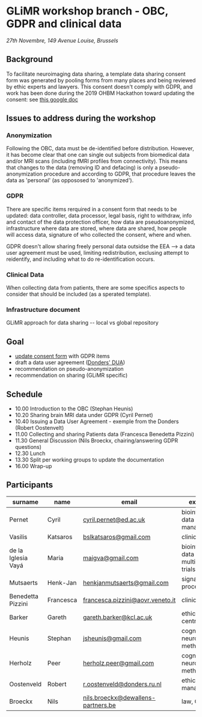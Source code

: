 # GLiMR workshop branch - OBC, GDPR and clinical data
_27th Novembre, 149 Avenue Louise, Brussels_

## Background

To facilitate neuroimaging data sharing, a template data sharing consent form was generated by pooling forms from many places and being reviewed by ethic experts and lawyers. This consent doesn't comply with GDPR, and work has been done during the 2019 OHBM Hackathon toward updating the consent: see [this google doc](https://docs.google.com/document/d/1Mfbl4DZAw7MRPjSxIiM5sfYU4gX-pcghgj5M1qb84jg/edit)

## Issues to address during the workshop

### Anonymization

Following the OBC, data must be de-identified before distribution. However, it has become clear that one can single out subjects from biomedical data and/or MRI scans (including fMRI profiles from connectivity). This means that changes to the data (removing ID and defacing) is only a pseudo-anonymization procedure and according to GDPR, that procedure leaves the data as 'personal' (as oppososed to 'anonymized').

### GDPR

There are specific items rerquired in a consent form that needs to be updated: data controller, data processor, legal basis, right to withdraw, info and contact of the data protection officer, how data are pseudoanonymized, infrastructure where data are stored, where data are shared, how people will access data, signature of who collected the consent, where and when.

GDPR doesn't allow sharing freely personal data outsidse the EEA --> a data user agreement must be used, limiting redistribution, exclusing attempt to reidentify, and including what to do re-identification occurs.

### Clinical Data

When collecting data from patients, there are some specifics aspects to consider that should be included (as a sperated template).

### Infrastructure document

GLiMR approach for data sharing -- local vs global repository

## Goal

* [update consent form](https://github.com/CPernet/open-brain-consent/blob/GLiMR-workshop/docs/source/ultimate.rst) with GDPR items
* draft a data user agreement ([Donders' DUA](https://data.donders.ru.nl/doc/dua/RU-DI-HD-1.0.html?1))
* recommendation on pseudo-anonymization
* recommendation on sharing (GLiMR specific)

## Schedule

- 10.00 Introduction to the OBC (Stephan Heunis)
- 10.20 Sharing brain MRI data under GDPR (Cyril Pernet)
- 10.40 Issuing a Data User Agreement - exemple from the Donders (Robert Oostenvelt)
- 11.00 Collecting and sharing Patients data (Francesca Benedetta Pizzini)
- 11.30 General Discussion (Nils Broeckx, chairing/answering GDPR questions)
- 12.30 Lunch
- 13.30 Split per working groups to update the documentation
- 16.00 Wrap-up

## Participants

| surname | name | email | expertise |
| ------- | ---- | ----- | --------- |
| Pernet	           | Cyril      |	cyril.pernet@ed.ac.uk	             | bioinformatics, data management |
| Vasilis 	         | Katsaros	  | bslkatsaros@gmail.com	             | clinical|
| de la Iglesia Vayá | Maria      |	maigva@gmail.com	                 | bioinformatics, data base, multi-centre trials|
| Mutsaerts 	       |Henk-Jan 	  | henkjanmutsaerts@gmail.com	       | signal processing|
| Benedetta Pizzini  | Francesca 	| francesca.pizzini@aovr.veneto.it	 | clinical|
| Barker	           | Gareth	    | gareth.barker@kcl.ac.uk	           | ethic,  multi-centre trials|
| Heunis 	           | Stephan 	  | jsheunis@gmail.com                 | cognitive neuroscience, method, OBC|
| Herholz            | Peer 	    | herholz.peer@gmail.com             | cognitive neuroscience, method, OBC|
| Oostenveld	       | Robert	    | r.oostenveld@donders.ru.nl	       | ethic, data management|
| Broeckx   	       | Nils  	    | nils.broeckx@dewallens-partners.be | law, GDPR|
